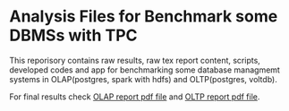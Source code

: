 # Analysis Files for Benchmark some DBMSs with TPC

This reporisory contains raw results, raw tex report content, scripts, developed codes and app for benchmarking some database managmemt systems in OLAP(postgres, spark with hdfs) and OLTP(postgres, voltdb).

For final results check [OLAP report pdf file](https://github.com/erfan-mehraban/tpc-benchmark/blob/master/OLAP/report_latex/main.pdf) and [OLTP report pdf file](https://github.com/erfan-mehraban/tpc-benchmark/blob/master/OLTP/report_latex/main.pdf).